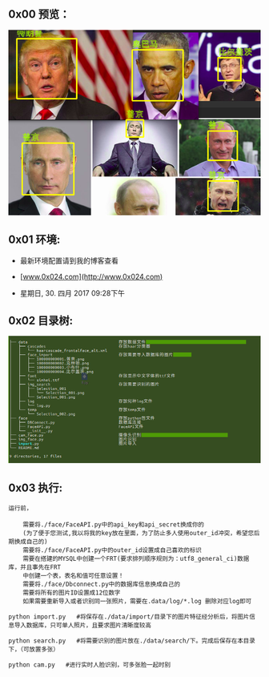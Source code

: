 ## 0x00 预览：
![image](https://github.com/0x024/FRT4FreeBuf/blob/master/data/temp/exp.png)
## 0x01 环境:


- 最新环境配置请到我的博客查看

- [www.0x024.com](http://www.0x024.com) 

- 星期日, 30. 四月 2017 09:28下午 


## 0x02 目录树:
![image](https://github.com/0x024/FRT4FreeBuf/blob/master/data/temp/tree.png)


## 0x03 执行:

```
运行前，

	需要将./face/FaceAPI.py中的api_key和api_secret换成你的
	(为了便于您测试,我以将我的key放在里面，为了防止多人使用outer_id冲突，希望您后期换成自己的)
	需要将./face/FaceAPI.py中的outer_id设置成自己喜欢的标识
	需要在搭建的MYSQL中创建一个FRT(要求排列顺序规则为：utf8_general_ci)数据库，并且事先在FRT
	中创建一个表，表名和值可任意设置！
	需要将./face/Dbconnect.py中的数据库信息换成自己的
	需要将所有的图片ID设置成12位数字
	如果需要重新导入或者识别同一张照片，需要在.data/log/*.log 删除对应log即可
```


```
python import.py   #将保存在./data/import/目录下的图片特征经分析后，将图片信息导入数据库，只可单人照片，且要求图片清晰度较高
```
```
python search.py   #将需要识别的图片放在./data/search/下。完成后保存在本目录下，（可放置多张）
```
```
python cam.py   #进行实时人脸识别，可多张脸一起时别
```
